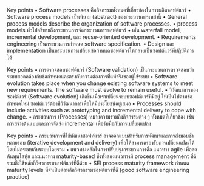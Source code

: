 Key points
•	Software processes คือกิจกรรมทั้งหมดที่เกี่ยวข้องในการผลิตซอฟต์แวร์ 
•	Software process models  เป็นนิยาม (abstract) ของกระบวนการเหล่านี้
•	General process models describe the organization of software processes. 
•	process models ทั่วไปอธิบายถึงกระบวนการจัดกระบวนการซอฟต์แวร์
•	เช่น waterfall model, incremental development, และ reuse-oriented development.
•	Requirements engineering เป็นกระบวนการกำหนด software specification.
•	Design และ implementation เป็นกระบวนการเปลี่ยนข้อกำหนดซอฟต์แวร์ให้กลายเป็นซอฟต์แวร์ที่ปฏิบัติการได้

Key points
•	การตรวจสอบซอฟต์แวร์ (Software validation) เป็นกระบวนการตรวจสอบว่าระบบสอดคล้องกับข้อกำหนดและตรงกับความต้องการที่แท้จริงของผู้ใช้ระบบ
•	Software evolution takes place when you change existing software systems to meet new requirements. The software must evolve to remain useful.
•	วิวัฒนาการของซอฟต์แวร์ (Software evolution) เกิดขึ้นเมื่อเราเปลี่ยนระบบซอฟต์แวร์ที่มีอยู่ ให้เป็นไปตามข้อกำหนดใหม่ ซอฟต์แวร์ต้องมีวิวัฒนาการเพื่อให้มีประโยชน์อยู่เสมอ
•	Processes should include activities such as prototyping and incremental delivery to cope with change.
•	กระบวนการ (Processes) หมายความรวมถึงกิจกรรมต่าง ๆ ทั้งหมดที่เกี่ยวข้อง เช่น การสร้างต้นแบบและการจัดส่ง incremental เพื่อรับมือกับการเปลี่ยนแปลง

Key points
•	กระบวนการที่ใช้พัฒนาซอฟท์แวร์ อาจออกแบบสำหรับการพัฒนาและการส่งมอบซ้ำหลายรอบ  (iterative development and delivery) เพื่อให้สามารถรองรับการเปลี่ยนแปลงได้โดยไม่กระทบกับระบบโดยรวม
•	 แนวทางหลักในการปรับปรุงกระบวนการคือ แนวทาง agile เพื่อลดต้นทุนโสหุ้ย และแนวทาง maturity-based ซึ่งทั้งสองแนวทางมี process management ที่ดี รวมถึงใช้หลักกี่วิศวกรรมซอฟต์แวร์ที่ดีด้วย
•	SEI process maturity framework กำหนด maturity levels ที่จำเป็นต่อหลักวิศวกรรมซอฟต์แวร์ที่ดี (good software engineering practice)

